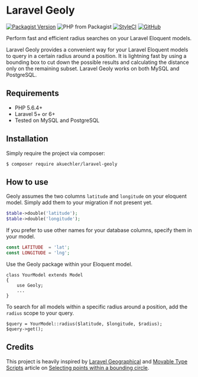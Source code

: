 # Laravel Geoly

[![Packagist Version](https://img.shields.io/packagist/v/akuechler/laravel-geoly)](https://packagist.org/packages/akuechler/laravel-geoly)
![PHP from Packagist](https://img.shields.io/packagist/php-v/akuechler/laravel-geoly)
[![StyleCI](https://github.styleci.io/repos/226726169/shield?branch=master)](https://github.styleci.io/repos/226726169)
[![GitHub](https://img.shields.io/github/license/akuechler/laravel-geoly)](https://github.com/akuechler/laravel-geoly/blob/master/LICENSE)

Perform fast and efficient radius searches on your Laravel Eloquent models.

Laravel Geoly provides a convenient way for your Laravel Eloquent models to query in a certain radius around a position. It is lightning fast by using a bounding box to cut down the possible results and calculating the distance only on the remaining subset. Laravel Geoly works on both MySQL and PostgreSQL.

## Requirements

* PHP 5.6.4+
* Laravel 5+ or 6+
* Tested on MySQL and PostgreSQL

## Installation

Simply require the project via composer:

`$ composer require akuechler/laravel-geoly`

## How to use

Geoly assumes the two columns `latitude` and `longitude` on your eloquent model. Simply add them to your migration if not present yet.

```php
$table->double('latitude');
$table->double('longitude');
``` 

If you prefer to use other names for your database columns, specify them in your model.

```php
const LATITUDE  = 'lat';
const LONGITUDE = 'lng';
```

Use the Geoly package within your Eloquent model.

```
class YourModel extends Model
{
    use Geoly;
    ...
}
```

To search for all models within a specific radius around a position, add the `radius` scope to your query.

```
$query = YourModel::radius($latitude, $longitude, $radius);
$query->get();
```

## Credits

This project is heavily inspired by [Laravel Geographical](https://github.com/malhal/Laravel-Geographical) and [Movable Type Scripts](https://www.movable-type.co.uk/) article on [Selecting points within a bounding circle](https://www.movable-type.co.uk/scripts/latlong-db.html).